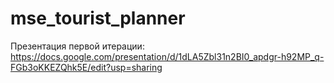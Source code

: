 # mse_tourist_planner

Презентация первой итерации:  
https://docs.google.com/presentation/d/1dLA5Zbl31n2BI0_apdgr-h92MP_q-FGb3oKKEZQhk5E/edit?usp=sharing
